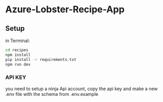 # Azure-Lobster-Recipe-App

## Setup
in Terminal:
```bash
cd recipes
npm install
pip install -r requirements.txt
npm run dev
```
### API KEY
you need to setup a ninja Api account, copy the api key and make a new .env file with the schema from .env.example